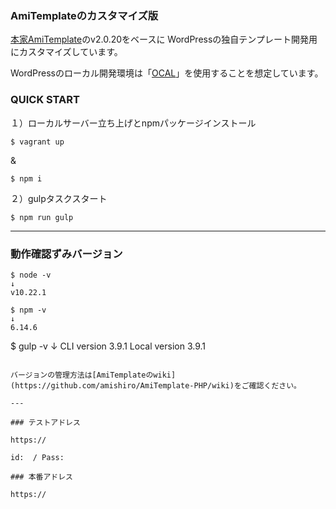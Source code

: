 ### AmiTemplateのカスタマイズ版
[本家AmiTemplate](https://github.com/amishiro/AmiTemplate-PHP)のv2.0.20をベースに
WordPressの独自テンプレート開発用にカスタマイズしています。

WordPressのローカル開発環境は「[OCAL](https://localwp.com/)」を使用することを想定しています。


### QUICK START

１）ローカルサーバー立ち上げとnpmパッケージインストール

```
$ vagrant up
```
&
```
$ npm i
```

２）gulpタスクスタート

```
$ npm run gulp
```

---

### 動作確認ずみバージョン

```
$ node -v
↓
v10.22.1

$ npm -v
↓
6.14.6
```

$ gulp -v
↓
CLI version 3.9.1
Local version 3.9.1
```

バージョンの管理方法は[AmiTemplateのwiki](https://github.com/amishiro/AmiTemplate-PHP/wiki)をご確認ください。

---

### テストアドレス

https://

id:  / Pass:

### 本番アドレス

https://
